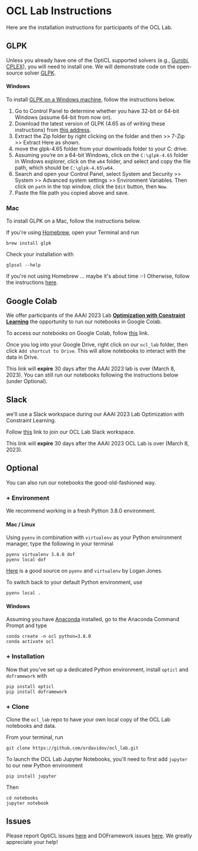 # OCL Lab Instructions

Here are the installation instructions for participants of the OCL Lab.

## GLPK

Unless you already have one of the OptiCL supported solvers (e.g., [Gurobi](https://www.gurobi.com/), [CPLEX](https://www.ibm.com/products/ilog-cplex-optimization-studio/cplex-optimizer)), you will need to install one. We will demonstrate code on the open-source solver [GLPK](https://www.gnu.org/software/glpk/).

#### Windows

To install [GLPK on a Windows machine](h#ttps://sourceforge.net/projects/winglpk/), follow the instructions below.

1. Go to Control Panel to determine whether you have 32-bit or 64-bit Windows (assume 64-bit from now on).
2. Download the latest version of GLPK (4.65 as of writing these instructions) from [this address](https://sourceforge.net/projects/winglpk/).
3. Extract the Zip folder by right clicking on the folder and then >> 7-Zip >> Extract Here as shown.
4. move the glpk-4.65 folder from your downloads folder to your C: drive.
5. Assuming you’re on a 64-bit Windows, click on the `C:\glpk-4.65` folder in Windows explorer, click on the `w64` folder, and select and copy the file path, which should be `C:\glpk-4.65\w64`.
6. Search and open your Control Panel, select System and Security >> System >> Advanced system settings >> Environment Variables. Then click on `path` in the top window, click the `Edit` button, then `New`.
7. Paste the file path you copied above and save.

### Mac

To install GLPK on a Mac, follow the instructions below.

If you're using [Homebrew](https://brew.sh/), open your Terminal and run
```
brew install glpk
```
Check your installation with
```
glpsol --help
```
If you're not using Homebrew ... maybe it's about time :-) Otherwise, follow the instructions [here](http://arnab-deka.com/posts/2010/02/installing-glpk-on-a-mac/).

## Google Colab

We offer participants of the AAAI 2023 Lab [**Optimization with Constraint Learning**](https://aaai.org/Conferences/AAAI-23/aaai23tutorials/) the opportunity to run our notebooks in Google Colab.

To access our notebooks on Google Colab, follow [this](https://drive.google.com/drive/folders/1J90aP5_3HuZJ1pEJWAjeeX4vrlNXSbbl?usp=share_link) link. 

Once you log into your Google Drive, right click on our `ocl_lab` folder, then click `Add shortcut to Drive`. This will allow notebooks to interact with the data in Drive.

This link will **expire** 30 days after the AAAI 2023 lab is over (March 8, 2023). You can still run our notebooks following the instructions below (under Optional).

## Slack

we'll use a Slack workspace during our AAAI 2023 Lab Optimization with Constraint Learning. 

Follow [this](https://join.slack.com/t/ocl-lab/shared_invite/zt-1m0d7h44w-EB_MmmS7j_5_Hfa1vkGPfA) link to join our OCL Lab Slack workspace. 

This link will **expire** 30 days after the AAAI 2023 OCL Lab is over (March 8, 2023).

## Optional

You can also run our notebooks the good-old-fashioned way.

### + Environment

We recommend working in a fresh Python 3.8.0 environment.

#### Mac / Linux

Using `pyenv` in combination with `virtualenv` as your Python environment manager, type the following in your terminal
```
pyenv virtualenv 3.8.0 dof
pyenv local dof
```

[Here](https://realpython.com/intro-to-pyenv/#virtual-environments-and-pyenv "pyenv and virtualenv") is a good source on `pyenv` and `virtualenv` by Logan Jones.

To switch back to your default Python environment, use
```
pyenv local .
```

#### Windows

Assuming you have [Anaconda](https://www.anaconda.com/) installed, go to the Anaconda Command Prompt and type
```
conda create -n ocl python=3.8.0
conda activate ocl
```

### + Installation

Now that you've set up a dedicated Python environment, install `opticl` and `doframework` with
```
pip install opticl
pip install doframework
```

### + Clone

Clone the `ocl_lab` repo to have your own local copy of the OCL Lab notebooks and data. 

From your terminal, run
```
git clone https://github.com/ordavidov/ocl_lab.git
```

To launch the OCL Lab Jupyter Notebooks, you'll need to first add `jupyter` to our new Python environment
```
pip install jupyter
```
Then
```
cd notebooks
jupyter notebook
```

## Issues

Please report OptiCL issues [here](https://github.com/hwiberg/OptiCL/issues) and DOFramework issues [here](https://github.com/IBM/doframework). We greatly appreciate your help!

